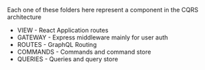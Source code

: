 Each one of these folders here represent a component in the CQRS architecture

- VIEW - React Application routes
- GATEWAY - Express middleware mainly for user auth
- ROUTES - GraphQL Routing
- COMMANDS - Commands and command store
- QUERIES - Queries and query store
